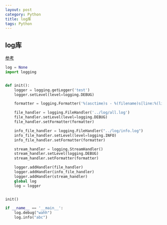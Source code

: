 ```yaml
---
layout: post
category: Python
title: log库
tags: Python
---
```


## log库

[参考](https://blog.csdn.net/Runner1st/article/details/96481954?utm_medium=distribute.pc_relevant.none-task-blog-BlogCommendFromBaidu-3.compare&depth_1-utm_source=distribute.pc_relevant.none-task-blog-BlogCommendFromBaidu-3.compare)



```python
log = None
import logging


def init():
    logger = logging.getLogger('test')
    logger.setLevel(level=logging.DEBUG)

    formatter = logging.Formatter('%(asctime)s - %(filename)s[line:%(lineno)d] - %(levelname)s: %(message)s')

    file_handler = logging.FileHandler('../log/all.log')
    file_handler.setLevel(level=logging.DEBUG)
    file_handler.setFormatter(formatter)

    info_file_handler = logging.FileHandler("../log/info.log")
    info_file_handler.setLevel(level=logging.INFO)
    info_file_handler.setFormatter(formatter)

    stream_handler = logging.StreamHandler()
    stream_handler.setLevel(logging.DEBUG)
    stream_handler.setFormatter(formatter)

    logger.addHandler(file_handler)
    logger.addHandler(info_file_handler)
    logger.addHandler(stream_handler)
    global log
    log = logger


init()

if __name__ == '__main__':
    log.debug("wahh")
    log.info("abc")
```